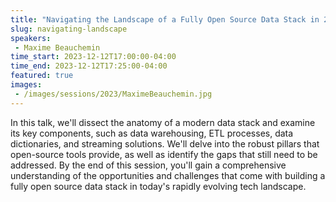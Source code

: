 ```yaml
---
title: "Navigating the Landscape of a Fully Open Source Data Stack in 2023"
slug: navigating-landscape
speakers:
 - Maxime Beauchemin
time_start: 2023-12-12T17:00:00-04:00
time_end: 2023-12-12T17:25:00-04:00
featured: true
images: 
 - /images/sessions/2023/MaximeBeauchemin.jpg
---
```


In this talk, we'll dissect the anatomy of a modern data stack and examine its key components, such as data warehousing, ETL processes, data dictionaries, and streaming solutions. We'll delve into the robust pillars that open-source tools provide, as well as identify the gaps that still need to be addressed. By the end of this session, you'll gain a comprehensive understanding of the opportunities and challenges that come with building a fully open source data stack in today's rapidly evolving tech landscape.